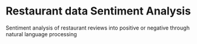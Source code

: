 # Restaurant data Sentiment Analysis
Sentiment analysis of restaurant reviews into positive or negative through natural language processing 
